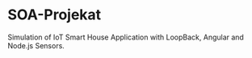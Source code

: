 # SOA-Projekat

Simulation of IoT Smart House Application with LoopBack, Angular and Node.js Sensors.